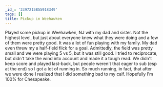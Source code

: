 ```yaml
---
_id_: '2397215855918349'
tags: []
title: Pickup in Weehawken
---
```


Played some pickup in Weehawken, NJ with my dad and sister. Not the highest level, but just about everyone knew what they were doing and a few of them were pretty good. It was a lot of fun playing with my family. My dad even threw my a half-field flick for a goal. Admittedly, the field was pretty small and we were playing 5 vs 5, but it was still good. I tried to reciprocate, but didn't take the wind into account and made it a tough read. We didn't keep score and played last-back, but people weren't that eager to sub (esp at the end) so I got a lot of running in. So much running, in fact, that after we were done I realized that I did something bad to my calf. Hopefully I'm 100% for Chesapeake.
